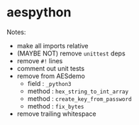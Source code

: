 aespython
===

Notes:
- make all imports relative
- (MAYBE NOT) remove `unittest` deps
- remove `#!` lines
- comment out unit tests
- remove from AESdemo
  - field : `_python3`
  - method : `hex_string_to_int_array`
  - method : `create_key_from_password`
  - method : `fix_bytes`
- remove trailing whitespace

